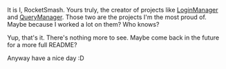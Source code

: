 It is I, RocketSmash. Yours truly, the creator of projects like [LoginManager](https://rocketsmash9000.github.io/LoginManager/) and [QueryManager](https://rocketsmash9000.github.io/LoginManager/querymanager.html). Those two are the projects I'm the most proud of. Maybe because I worked a lot on them? Who knows?

Yup, that's it. There's nothing more to see. Maybe come back in the future for a more full README?

Anyway have a nice day :D
